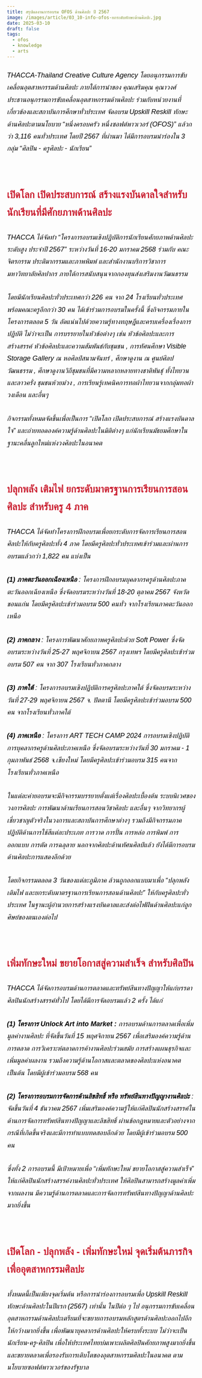 ```yaml
---
title: สรุปผลงานการอบรม OFOS ด้านศิลปะ ปี 2567
image: /images/article/03_10-info-ofos-ยกระดับทักษะด้านศิลปะ.jpg
date: 2025-03-10
draft: false
tags:
  - ofos
  - knowledge
  - arts
---
```

<style>
    body {
        color: black;
    }

    h3 {
        color: #ca2031;
        font-family: "IBM Plex Sans Thai", sans-serif;
        font-weight: bold;
        font-size: 26px;
        line-height: 1.8;
    }

    h4 {
        color: black;
        font-family: "IBM Plex Sans Thai", sans-serif;
        font-weight: bold;
        font-size: 20px;
        line-height: 1.8;
    }

h5 {
        color: black;
        font-family: "sarabun", sans-serif;
        font-weight: lighter;
        font-size: 18px;
        line-height: 1.8;
    }
</style>

##### THACCA-Thailand Creative Culture Agency โดยอนุกรรมการขับเคลื่อนอุตสาหกรรมด้านศิลปะ ภายใต้การนำของ คุณเสริมคุณ คุณาวงศ์ ประธานอนุกรรมการขับเคลื่อนอุตสาหกรรมด้านศิลปะ ร่วมกับหน่วยงานที่เกี่ยวข้องและสถาบันการศึกษาทั่วประเทศ จัดอบรม Upskill Reskill ทักษะด้านศิลปะตามนโยบาย “หนึ่งครอบครัว หนึ่งซอฟต์พาวเวอร์ (OFOS)” แล้วกว่า 3,116 คนทั่วประเทศ โดยปี 2567 ที่ผ่านมา ได้มีการอบรมนำร่องใน 3 กลุ่ม “ศิลปิน - ครูศิลปะ - นักเรียน”

<p><br></p>

### **เปิดโลก เปิดประสบการณ์ สร้างแรงบันดาลใจสำหรับนักเรียนที่มีศักยภาพด้านศิลปะ**

##### THACCA ได้จัดทำ “โครงการอบรมเชิงปฏิบัติการนักเรียนศักยภาพด้านศิลปะระดับสูง ประจำปี 2567” ระหว่างวันที่ 16-20 มกราคม 2568 ร่วมกับ คณะจิตรกรรม ประติมากรรมและภาพพิมพ์ และสำนักงานบริการวิชาการ มหาวิทยาลัยศิลปากร ภายใต้การสนับสนุนจากกองทุนส่งเสริมงานวัฒนธรรม 

##### โดยมีนักเรียนศิลปะทั่วประเทศกว่า 226 คน จาก 24 โรงเรียนทั่วประเทศ พร้อมคณะครูอีกกว่า 30 คน ได้เข้าร่วมการอบรมในครั้งนี้ ซึ่งกิจกรรมภายในโครงการตลอด 5 วัน อัดแน่นไปด้วยความรู้ทางทฤษฎีและครบเครื่องเรื่องการปฏิบัติ ไม่ว่าจะเป็น การบรรยายในหัวข้อต่างๆ เช่น หัวข้อศิลปะและการสร้างสรรค์ หัวข้อศิลปะและความสัมพันธ์กับชุมชน , การทัศนศึกษา Visible Storage Gallery ณ หอศิลป์สนามจันทร์ , ศึกษาดูงาน ณ ศูนย์ศิลปวัฒนธรรม , ศึกษาดูงานวิถีชุมชนที่มีความหลากหลายทางชาติพันธุ์ ทั้งไทยวนและลาวครั่ง ชุมชนห้วยม่วง , การเรียนรู้เทคนิคการทอผ้าไทยวนจากกลุ่มทอผ้าวงเดือน และอื่นๆ

##### กิจกรรมทั้งหมดจัดขึ้นเพื่อเป็นการ “เปิดโลก เปิดประสบการณ์ สร้างแรงบันดาลใจ” และถ่ายทอดองค์ความรู้ด้านศิลปะในมิติต่างๆ แก่นักเรียนมัธยมศึกษาในฐานะคลื่นลูกใหม่แห่งวงศิลปะในอนาคต 

<p><br></p>

### **ปลุกพลัง เติมไฟ ยกระดับมาตรฐานการเรียนการสอนศิลปะ สำหรับครู 4 ภาค**

##### THACCA ได้จัดทำโครงการฝึกอบรมเพื่อยกระดับการจัดการเรียนการสอนศิลปะให้กับครูศิลปะทั้ง 4 ภาค โดยมีครูศิลปะทั่วประเทศเข้าร่วมและผ่านการอบรมแล้วกว่า 1,822 คน แบ่งเป็น

##### **(1) ภาคตะวันออกเฉียงเหนือ** : โครงการฝึกอบรมบุคลากรครูด้านศิลปะภาคตะวันออกเฉียงเหนือ ซึ่งจัดอบรมระหว่างวันที่ 18-20 ตุลาคม 2567 จังหวัดขอนแก่น โดยมีครูศิลปะเข้าร่วมอบรม 500 คนทั่ว จากโรงเรียนภาคตะวันออกเหนือ

##### **(2) ภาคกลาง** : โครงการพัฒนาศักยภาพครูศิลปะด้วย Soft Power ซึ่งจัดอบรมระหว่างวันที่ 25-27 พฤศจิกายน 2567 กรุงเทพฯ โดยมีครูศิลปะเข้าร่วมอบรม 507 คน จาก 307 โรงเรียนทั่วภาคกลาง

##### **(3) ภาคใต้** : โครงการอบรมเชิงปฏิบัติการครูศิลปะภาคใต้ ซึ่งจัดอบรมระหว่างวันที่ 27-29 พฤศจิกายน 2567 จ. ปัตตานี โดยมีครูศิลปะเข้าร่วมอบรม 500 คน จากโรงเรียนทั่วภาคใต้

##### **(4) ภาคเหนือ** : โครงการ ART TECH CAMP 2024 การอบรมเชิงปฏิบัติการบุคลากรครูด้านศิลปะภาคเหนือ ซึ่งจัดอบรมระหว่างวันที่ 30 มกราคม - 1 กุมภาพันธ์ 2568 จ.เชียงใหม่ โดยมีครูศิลปะเข้าร่วมอบรม 315 คนจากโรงเรียนทั่วภาคเหนือ

##### ในแต่ละค่ายอบรมจะมีกิจกรรมบรรยายตั้งแต่เรื่องศิลปะเบื้องต้น ระบบนิเวศของวงการศิลปะ การพัฒนาด้านเรียนการสอนวิชาศิลปะ และอื่นๆ จากวิทยากรผู้เชี่ยวชาญตัวจริงในวงการและสถาบันการศึกษาต่างๆ รวมถึงมีกิจกรรมภาคปฏิบัติด้านการใช้สีแต่ละประเภท การวาด การปั้น การหล่อ การพิมพ์ การออกแบบ การตัด การฉลุลาย นอกจากศิลปะด้านทัศนศิลป์แล้ว ยังได้มีการอบรมด้านศิลปะการแสดงอีกด้วย

##### โดยกิจกรรมตลอด 3 วันของแต่ละภูมิภาค ล้วนถูกออกแบบมาเพื่อ “ปลุกพลัง เติมไฟ และยกระดับมาตรฐานการเรียนการสอนด้านศิลปะ” ให้กับครูศิลปะทั่วประเทศ ในฐานะผู้อำนวยการสร้างแรงบันดาลและส่งต่อไฟฝันด้านศิลปะแก่ลูกศิษย์ของตนเองต่อไป

<p><br></p>

### **เพิ่มทักษะใหม่ ขยายโอกาสสู่ความสำเร็จ สำหรับศิลปิน**

##### THACCA ได้จัดการอบรมด้านการตลาดและทรัพย์สินทางปัญญาให้แก่บรรดาศิลปินนักสร้างสรรค์ทั่วไป โดยได้มีการจัดอบรมแล้ว 2 ครั้ง ได้แก่

##### **(1) โครงการ Unlock Art into Market :** การอบรมด้านการตลาดเพื่อเพิ่มมูลค่างานศิลปะ ที่จัดขึ้นวันที่ 15 พฤศจิกายน 2567 เพื่อเสริมองค์ความรู้ด้านการตลาด การวิเคราะห์ตลาดการค้างานศิลปะร่วมสมัย การสร้างแผนธุรกิจและเพิ่มมูลค่าผลงาน รวมถึงความรู้ด้านโอกาสและตลาดของศิลปะแห่งอนาคต เป็นต้น โดยมีผู้เข้าร่วมอบรม 568 คน

##### **(2) โครงการอบรมการจัดการด้านลิขสิทธิ์ หรือ ทรัพย์สินทางปัญญางานศิลปะ** : จัดขึ้นวันที่ 4 ธันวาคม 2567 เพิ่มเสริมองค์ความรู้ให้แก่ศิลปินนักสร้างสรรค์ในด้านการจัดการทรัพย์สินทางปัญญาและลิขสิทธิ์ ผ่านข้อกฎหมายและตัวอย่างจากกรณีที่เกิดขึ้นจริงและมีการทำแบบทดสอบอีกด้วย โดยมีผู้เข้าร่วมอบรม 500 คน

##### ซึ่งทั้ง 2 การอบรมนี้ มีเป้าหมายเพื่อ “เพิ่มทักษะใหม่ ขยายโอกาสสู่ความสำเร็จ” ให้แก่ศิลปินนักสร้างสรรค์งานศิลปะทั่วประเทศ ให้ศิลปินสามารถสร้างมูลค่าเพิ่มจากผลงาน มีความรู้ด้านการตลาดและการจัดการทรัพย์สินทางปัญญาด้านศิลปะมากยิ่งขึ้น

<p><br></p>

### **เปิดโลก - ปลุกพลัง - เพิ่มทักษะใหม่ จุดเริ่มต้นภารกิจเพื่ออุตสาหกรรมศิลปะ**

##### ทั้งหมดนี้เป็นเพียงจุดเริ่มต้น หรือการนำร่องการอบรมเพื่อ Upskill Reskill ทักษะด้านศิลปะในปีแรก (2567) เท่านั้น ในปีต่อ ๆ ไป อนุกรรมการขับเคลื่อนอุตสาหกรรมด้านศิลปะเตรียมที่จะขยายการอบรมหลักสูตรด้านศิลปะออกไปอีกให้กว้างมากยิ่งขึ้น เพื่อพัฒนาบุคลากรด้านศิลปะให้ครบทั้งระบบ ไม่ว่าจะเป็น นักเรียน-ครู-ศิลปิน เพื่อให้ประเทศไทยบ่มเพาะผลิตศิลปินศักยภาพสูงมากยิ่งขึ้นและขยายตลาดเพื่อรองรับการเติบโตของอุตสาหกรรมศิลปะในอนาคต ตามนโยบายซอฟต์พาวเวอร์ของรัฐบาล
